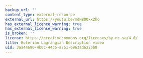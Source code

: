 ```yaml
---
backup_url: ''
content_type: external-resource
external_url: https://youtu.be/mdN8OOkx2ko
has_external_licence_warning: true
has_external_license_warning: true
is_broken: ''
license: https://creativecommons.org/licenses/by-nc-sa/4.0/
title: Eulerian Lagrangian Description video
uid: 3aa44690-4b0c-44c5-a751-6963ad6225b8
---
```

